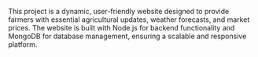 This project is a dynamic, user-friendly website designed to provide farmers with essential agricultural updates, weather forecasts, and market prices. The website is built with Node.js for backend functionality and MongoDB for database management, ensuring a scalable and responsive platform.
